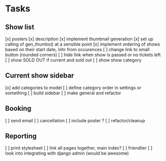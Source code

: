 # Tasks

## Show list
[x] posters
[x] description
[x] implement thumbnail generation
[x] set up calling of gen_thumbs() at a sensible point
[x] implement ordering of shows based on their start date, inhr from occurences
[ ] change link to small button (rounded corners)
[ ] hide link when show is passed or no tickets left
[ ] show SOLD OUT if current and sold out
[ ] show show category

## Current show sidebar
[x] add categories to model
[ ] define category order in settings or something
[ ] build sidebar
[ ] make general and refactor

## Booking
[ ] send email
[ ] cancellation
[ ] include poster ?
[ ] refactor/cleanup

## Reporting
[ ] print stylesheet
[ ] link all pages together, main index?
[ ] friendlier
[ ] look into integrating with django admin (would be awesome)
